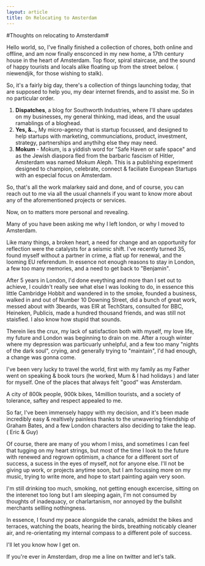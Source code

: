 ```yaml
---
layout: article
title: On Relocating to Amsterdam
---	
```


#Thoughts on relocating to Amsterdam#

Hello world, so, I've finally finished a collection of chores, both online and offline, and am now finally ensconced in my new home, a 17th century house in the heart of Amsterdam. Top floor, spiral staircase, and the sound of happy tourists and locals alike floating up from the street  below. ( niewendjik, for those wishing to stalk).

So, it's a fairly big day, there's a collection of things launching today, that are supposed to help you, my dear internet firends, and to assist me. So in no particular order.

1. **Dispatches**, a blog for Southworth Industries, where I'll share updates on my businesses, my general thinking, mad ideas, and the usual ramablings of a bloghead.
2. **Yes, &..,** My micro-agency that is startup focussed, and designed to help startups with marketing, communciations, product, investment, strategy, partnerships and anythihg else they may need.
3. **Mokum** - Mokum, is a yiddish word for "Safe Haven or safe space" and as the Jewish diaspora fled from the barbaric fascism of Hitler, Amsterdam was named Mokum Aleph. This is a publishing experiment designed to champion, celebrate, connect & faciliate European Startups with an especial focus on Amsterdam.

So, that's all the work malarkey said and done, and of course, you can reach out to me via all the usual channels  if you want to know more about any of the aforementioned projects or services. 

Now, on to matters more personal and revealing. 

Many of you have been asking me why I left london, or why I moved to Amsterdam. 

Like many things, a broken heart, a need for change and an opportunity for reflection were the catalysts for a seismic shift. I've recently turned 35, found myself without a partner in crime, a flat up for renewal, and the looming EU referendum. In essence not enough reasons to stay in London, a few too many memories, and a need to get back to "Benjamin". 

After 5 years in London, I'd done eveything and more than I set out to achieve, I couldn't really see what else I was looking to do, in essence this little Cambridge Hobbit and wandered in to the smoke, founded a business, walked in and out of Number 10 Downing Street, did a bunch of great work, messed about with 3beards, was EIR at TechStars, consulted for BBC, Heineken, Publicis, made a hundred thousand friends, and was still not staisfied. I also know how stupid that sounds. 

Therein lies the crux, my lack of satisfaction both with myself, my love life, my future and London  was beginning to drain on me. After a rough winter where my depression was particuarly unhelpful, and a few too many "nights of the dark soul", crying, and generally trying to "maintain", I'd had enough, a change was gonna come. 

I've been very lucky to travel the world, first with my family as my Father went on speaking & book tours (he worked, Mum & I had holidays ) and later for myself. One of the places that always felt "good" was Amsterdam. 

A city of 800k people, 900k bikes, 14million tourists, and a society of tolerance, saftey and respect appealed to me. 

So far, I've been immensely happy with my decision, and it's been made incredibly easy & realtively painless thanks to the unwavering friendship of Graham Bates, and a few London characters also deciding to take the leap. ( Eric & Guy)

Of course, there are many of you whom I miss, and sometimes I can feel that tugging on my heart strings, but most of the time I look to the future with renewed and regrown optimism, a chance for a different sort of success, a sucess in the eyes of myself, not for anyone else. I'll not be giving up work, or projects anytime soon, but I am focussing more on my music, trying to write more, and hope to start painting again very soon.

I'm still drinking too much, smoking, not getting enough excercise, sitting on the interenet too long but I am sleeping again, I'm not consumed by thoughts of inadequacy, or charlartanism, nor annoyed by the bullshit merchants sellling nothingness.

 In essence, I found my peace alongside the canals, admidst the bikes and terraces, watching the boats, hearing the birds, breathing noticably cleaner air, and re-orientating my internal compass to a different pole of success. 

I'll let you know how I get on. 

If you're ever in Amsterdam, drop me a line on twitter and let's talk.